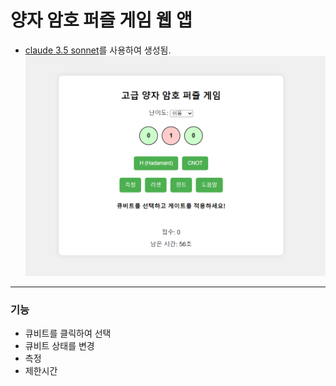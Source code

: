 # 양자 암호 퍼즐 게임 웹 앱
- [claude 3.5 sonnet](https://www.anthropic.com/news/claude-3-5-sonnet)를 사용하여 생성됨.
![예제 이미지](example.png)
-------
### 기능
- 큐비트를 클릭하여 선택
- 큐비트 상태를 변경
- 측정
- 제한시간
